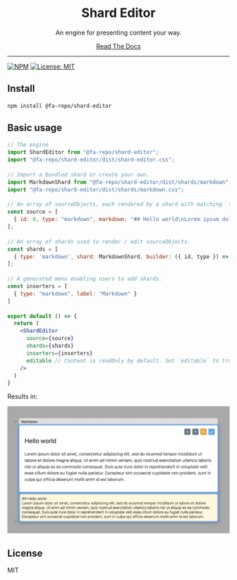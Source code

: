 <div align="center">
  <h1>Shard Editor</h1>
  <p>An engine for presenting content your way.</p>
  <a href="https://skystash.github.io/shard-editor/#/get-started">Read The Docs</a>
</div>

<hr />

[![NPM](https://img.shields.io/npm/v/@fa-repo/shard-editor.svg)](https://www.npmjs.com/package/@fa-repo/shard-editor) [![License: MIT](https://img.shields.io/badge/License-MIT-yellow.svg)](https://opensource.org/licenses/MIT)

## Install

```bash
npm install @fa-repo/shard-editor
```

## Basic usage

```jsx
// The engine
import ShardEditor from "@fa-repo/shard-editor";
import "@fa-repo/shard-editor/dist/shard-editor.css";

// Import a bundled shard or create your own.
import MarkdownShard from "@fa-repo/shard-editor/dist/shards/markdown";
import "@fa-repo/shard-editor/dist/shards/markdown.css";

// An array of sourceObjects, each rendered by a shard with matching `type` value.
const source = [
  { id: 0, type: "markdown", markdown: "## Hello world\nLorem ipsum dolor sit amet, consectetur adipiscing elit, sed do eiusmod tempor incididunt ut labore et dolore magna aliqua. Ut enim ad minim veniam, quis nostrud exercitation ullamco laboris nisi ut aliquip ex ea commodo consequat. Duis aute irure dolor in reprehenderit in voluptate velit esse cillum dolore eu fugiat nulla pariatur. Excepteur sint occaecat cupidatat non proident, sunt in culpa qui officia deserunt mollit anim id est laborum." }
];

// An array of shards used to render / edit sourceObjects.
const shards = [
  { type: 'markdown', shard: MarkdownShard, builder: ({ id, type }) => ({ id, type, markdown: '' }) }
];

// A generated menu enabling users to add shards.
const inserters = [
  { type: "markdown", label: "Markdown" }
]

export default () => {
  return (
    <ShardEditor
      source={source}
      shards={shards}
      inserters={inserters}
      editable // Content is readOnly by default. Set `editable` to true to enable editing.
    />
  )
}
```
Results in:

![Usage example](./example.jpg "Usage example")

## License

MIT
